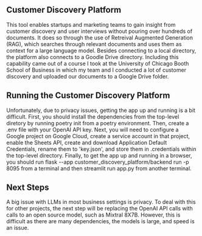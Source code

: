 ## Customer Discovery Platform
This tool enables startups and marketing teams to gain insight from customer discovery and 
user interviews without pouring over hundreds of documents. It does so through the use of 
Retreival Augmented Generation (RAG), which searches through relevant documents and uses 
them as context for a large language model. Besides connecting to a local directory, the 
platform also connects to a Goodle Drive directory. Including this capability came out of 
a course I took at the University of Chicago Booth School of Business in which my team and I 
conducted a lot of customer discovery and uploaded our documents to a Google Drive folder.

## Running the Customer Discovery Platform
Unfortunately, due to privacy issues, getting the app up and running is a bit difficult. 
First, you should install the dependencies from the top-level diretory by running poetry 
init from a poetry environment. Then, create a .env file with your OpenAI API key. Next, you 
will need to configure a Google project on Google Cloud, create a service account in that 
project, enable the Sheets API, create and download Application Default Credentials, rename 
them to 'key.json', and store them in .credentials within the top-level directory. Finally, 
to get the app up and running in a browser, you should run 
flask --app customer_discovery_platform/backend run -p 8095 from a terminal and then 
streamlit run app.py from another terminal.

## Next Steps
A big issue with LLMs in most business settings is privacy. To deal with this for other 
projects, the next step will be replacing the OpenAI API calls with calls to an open source 
model, such as Mixtral 8X7B. However, this is difficult as there are many dependencies, the 
models is large, and speed is an issue.